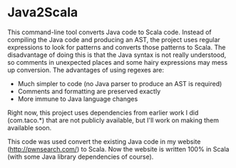 # Java2Scala

This command-line tool converts Java code to Scala code. Instead of compiling the Java code and producing an AST, the project uses regular expressions to look for patterns and converts those patterns to Scala. The disadvantage of doing this is that the Java syntax is not really understood, so comments in unexpected places and some hairy expressions may mess up conversion. The advantages of using regexes are:

<ul>
<li>Much simpler to code (no Java parser to produce an AST is required)</li>
<li>Comments and formatting are preserved exactly</li>
<li> More immune to Java language changes</li>
</ul>

Right now, this project uses dependencies from earlier work I did (com.taco.*) that are not publicly available, but I'll work on making them available soon.

This code was used convert the existing Java code in my website (http://pwnsearch.com/) to Scala. Now the website is written 100% in Scala (with some Java library dependencies of course).

